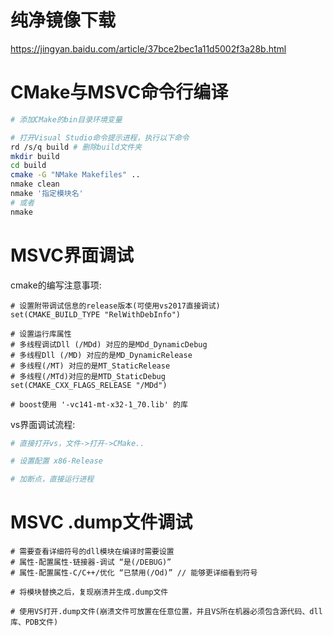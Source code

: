 # 纯净镜像下载
https://jingyan.baidu.com/article/37bce2bec1a11d5002f3a28b.html

# CMake与MSVC命令行编译
```sh
# 添加CMake的bin目录环境变量

# 打开Visual Studio命令提示进程，执行以下命令
rd /s/q build # 删除build文件夹
mkdir build
cd build
cmake -G "NMake Makefiles" ..
nmake clean
nmake '指定模块名'
# 或者
nmake
```

# MSVC界面调试  
cmake的编写注意事项:  
```
# 设置附带调试信息的release版本(可使用vs2017直接调试)
set(CMAKE_BUILD_TYPE "RelWithDebInfo")

# 设置运行库属性
# 多线程调试Dll (/MDd) 对应的是MDd_DynamicDebug
# 多线程Dll (/MD) 对应的是MD_DynamicRelease
# 多线程(/MT) 对应的是MT_StaticRelease
# 多线程(/MTd)对应的是MTD_StaticDebug
set(CMAKE_CXX_FLAGS_RELEASE "/MDd")

# boost使用 '-vc141-mt-x32-1_70.lib' 的库
```

vs界面调试流程:  
```sh
# 直接打开vs，文件->打开->CMake..

# 设置配置 x86-Release

# 加断点，直接运行进程
```

# MSVC .dump文件调试
```
# 需要查看详细符号的dll模块在编译时需要设置
# 属性-配置属性-链接器-调试 “是(/DEBUG)”
# 属性-配置属性-C/C++/优化 “已禁用(/Od)” // 能够更详细看到符号

# 将模块替换之后，复现崩溃并生成.dump文件

# 使用VS打开.dump文件(崩溃文件可放置在任意位置，并且VS所在机器必须包含源代码、dll库、PDB文件)
```